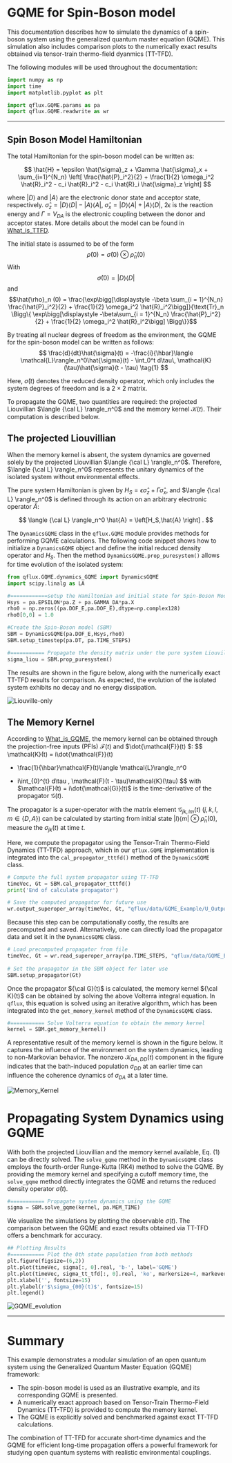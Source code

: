 # GQME for Spin-Boson model
This documentation describes how to simulate the dynamics of a spin-boson system using the generalized quantum master equation (GQME). This simulation also includes comparison plots to the numerically exact results obtained via tensor-train thermo-field dyanmics (TT-TFD).

The following modules will be used throughout the documentation:
```python
import numpy as np
import time
import matplotlib.pyplot as plt

import qflux.GQME.params as pa
import qflux.GQME.readwrite as wr
```
---

## Spin Boson Model Hamiltonian

The total Hamiltonian for the spin-boson model can be written as:

$$
\hat{H} = \epsilon \hat{\sigma}_z + \Gamma \hat{\sigma}_x + \sum_{i=1}^{N_n} \left[ \frac{\hat{P}_i^2}{2} + \frac{1}{2} \omega_i^2 \hat{R}_i^2 - c_i \hat{R}_i^2 - c_i \hat{R}_i \hat{\sigma}_z \right]
$$

where $\lvert D \rangle$ and $\lvert A \rangle$ are the electronic donor state and acceptor state, respectively.  $\hat{\sigma}_z = \lvert D \rangle \langle D \rvert  - \lvert A \rangle \langle A \rvert$,
$\hat{\sigma}_x = \lvert D \rangle \langle A \rvert + \lvert A \rangle \langle D \rvert$,
$2\epsilon$ is the reaction energy and $\Gamma = V_{DA}$ is the electronic coupling between the donor and acceptor states. More details about the model can be found in [What_is_TTFD](What_is_TTTFD.md). 

The initial state is assumed to be of the form
$$
\hat \rho(0) = \hat \sigma(0) \otimes \hat \rho_n(0)
$$
With
$$
\hat{\sigma}(0) = \lvert D \rangle\langle D \rvert
$$
and 
$$\hat{\rho}_n (0) = \frac{\exp\bigg[\displaystyle -\beta \sum_{i = 1}^{N_n} \frac{\hat{P}_i^2}{2} + \frac{1}{2} \omega_i^2 \hat{R}_i^2\bigg]}{\text{Tr}_n \Bigg\{ \exp\bigg[\displaystyle -\beta\sum_{i = 1}^{N_n} \frac{\hat{P}_i^2}{2} + \frac{1}{2} \omega_i^2 \hat{R}_i^2\bigg] \Bigg\}}$$


By treating all nuclear degrees of freedom as the environment, the GQME for the spin-boson model can be written as follows: 
$$
\frac{d}{dt}\hat{\sigma}(t) = -\frac{i}{\hbar}\langle \mathcal{L}\rangle_n^0\hat{\sigma}(t) - \int_0^t d\tau\, \mathcal{K}(\tau)\hat{\sigma}(t - \tau) \tag{1}
$$
 
Here, $\hat{\sigma}(t)$ denotes the reduced density operator, which only includes the system degrees of freedom and is a $2×2$ matrix. 

To propagate the GQME, two quantities are required: the projected Liouvillian $\langle {\cal L} \rangle_n^0$ and the memory kernel $\mathcal{K}(t)$. Their computation is described below.

## The projected Liouvillian

When the memory kernel is absent, the system dynamics are governed solely by the projected Liouvillian $\langle {\cal L} \rangle_n^0$. Therefore, $\langle {\cal L} \rangle_n^0$ represents the unitary dynamics of the isolated system without environmental effects.

The pure system Hamiltonian is given by $H_S = \epsilon \hat{\sigma}_z + \Gamma \hat{\sigma}_x$, and $\langle {\cal L} \rangle_n^0$ is defined through its action on an arbitrary electronic operator $\hat{A}$:

$$
\langle {\cal L} \rangle_n^0 \hat{A} = \left[H_S,\hat{A} \right] .
$$


The `DynamicsGQME` class in the `qflux.GQME` module provides methods for performing GQME calculations. The following code snippet shows how to initialize a `DynamicsGQME` object and define the initial reduced density operator and $H_S$.
Then the method `DynamicsGQME.prop_puresystem()` allows for time evolution of the isolated system:

```python
from qflux.GQME.dynamics_GQME import DynamicsGQME
import scipy.linalg as LA

#============setup the Hamiltonian and initial state for Spin-Boson Model
Hsys = pa.EPSILON*pa.Z + pa.GAMMA_DA*pa.X
rho0 = np.zeros((pa.DOF_E,pa.DOF_E),dtype=np.complex128)
rho0[0,0] = 1.0

#Create the Spin-Boson model (SBM)
SBM = DynamicsGQME(pa.DOF_E,Hsys,rho0)
SBM.setup_timestep(pa.DT, pa.TIME_STEPS)

#=========== Propagate the density matrix under the pure system Liouvillian
sigma_liou = SBM.prop_puresystem()
```

The results are shown in the figure below, along with the numerically exact TT-TFD results for comparison. As expected, the evolution of the isolated system exhibits no decay and no energy dissipation.

![Liouville-only](../images/Part_IV/Fig_SpinBoson_sysEvolution.png)

## The Memory Kernel
According to [What_is_GQME](What_is_GQME.md), the memory kernel can be obtained through the projection-free inputs (PFIs) $\mathcal{F}(t)$ and $\dot{\mathcal{F}}(t) $: 
$$
\mathcal{K}(t) 
= i\dot{\mathcal{F}}(t) 
- \frac{1}{\hbar}\mathcal{F}(t)\langle \mathcal{L}\rangle_n^0 
+ i\int_{0}^{t} d\tau \, \mathcal{F}(t - \tau)\mathcal{K}(\tau)
$$
with 
$\mathcal{F}(t) = i\dot{\mathcal{G}}(t)$ is the time-derivative of the propagator $\mathcal{G}(t)$. 

The propagator is a super-operator with the matrix element $\mathcal{G}_{jk,lm}(t)$ ($j, k, l, m \in \{D, A\}$) can be calculated by starting from initial state $|l⟩⟨m| ⊗ \hat{\rho}_n(0)$, measure the $\sigma_{jk}(t)$ at time $t$. 

Here, we compute the propagator using the Tensor-Train Thermo-Field Dynamics (TT-TFD) approach, which in our `qflux.GQME` implementation is integrated into the `cal_propagator_tttfd()` method of the `DynamicsGQME` class.

```python
# Compute the full system propagator using TT-TFD
timeVec, Gt = SBM.cal_propagator_tttfd()
print('End of calculate propagator')

# Save the computed propagator for future use
wr.output_superoper_array(timeVec, Gt, "qflux/data/GQME_Example/U_Output/U_")
```

Because this step can be computationally costly, the results are precomputed and saved. Alternatively, one can directly load the propagator data and set it in the `DynamicsGQME` class.

```python
# Load precomputed propagator from file
timeVec, Gt = wr.read_superoper_array(pa.TIME_STEPS, "qflux/data/GQME_Example/U_Output/U_")
    
# Set the propagator in the SBM object for later use
SBM.setup_propagator(Gt)
```

Once the propagator ${\cal G}(t)$ is calculated, the memory kernel ${\cal K}(t)$ can be obtained by solving the above Volterra integral equation. In `qflux`, this equation is solved using an iterative algorithm, which has been integrated into the `get_memory_kernel` method of the `DynamicsGQME` class.

```python
#=========== Solve Volterra equation to obtain the memory kernel
kernel = SBM.get_memory_kernel()
```
A representative result of the memory kernel is shown in the figure below. It captures the influence of the environment on the system dynamics, leading to non-Markovian behavior. The nonzero $\mathcal{K}_{DA,DD}(t)$ component in the figure indicates that the bath-induced population $\sigma_{DD}$ at an earlier time can influence the coherence dynamics of $\sigma_{DA}$ at a later time.

![Memory_Kernel](../images/Part_IV/Fig_SpinBoson_kernel.png)

# Propagating System Dynamics using GQME
With both the projected Liouvillian and the memory kernel available, Eq. (1) can be directly solved. The `solve_gqme` method in the `DynamicsGQME` class employs the fourth-order Runge-Kutta (RK4) method to solve the GQME. By providing the memory kernel and specifying a cutoff memory time, the `solve_gqme` method directly integrates the GQME and returns the reduced density operator $\hat{\sigma}(t)$.

```python
#=========== Propagate system dynamics using the GQME
sigma = SBM.solve_gqme(kernel, pa.MEM_TIME)
```

We visualize the simulations by plotting the observable $\sigma(t)$. The comparison between the GQME and exact results obtained via TT-TFD offers a benchmark for accuracy.

```python
## Plotting Results
#=========== Plot the 0th state population from both methods
plt.figure(figsize=(6,2))
plt.plot(timeVec, sigma[:, 0].real, 'b-', label='GQME')
plt.plot(timeVec, sigma_tt_tfd[:, 0].real, 'ko', markersize=4, markevery=15, label='benchmark_TT-TFD')
plt.xlabel('', fontsize=15)
plt.ylabel(r'$\sigma_{00}(t)$', fontsize=15)
plt.legend()
```
![GQME_evolution](../images/Part_IV/Fig_SpinBoson_GQME.png)

---

# Summary
This example demonstrates a modular simulation of an open quantum system using the Generalized Quantum Master Equation (GQME) framework:

* The spin-boson model is used as an illustrative example, and its corresponding GQME is presented.
* A numerically exact approach based on Tensor-Train Thermo-Field Dynamics (TT-TFD) is provided to compute the memory kernel.
* The GQME is explicitly solved and benchmarked against exact TT-TFD calculations.

The combination of TT-TFD for accurate short-time dynamics and the GQME for efficient long-time propagation offers a powerful framework for studying open quantum systems with realistic environmental couplings.

